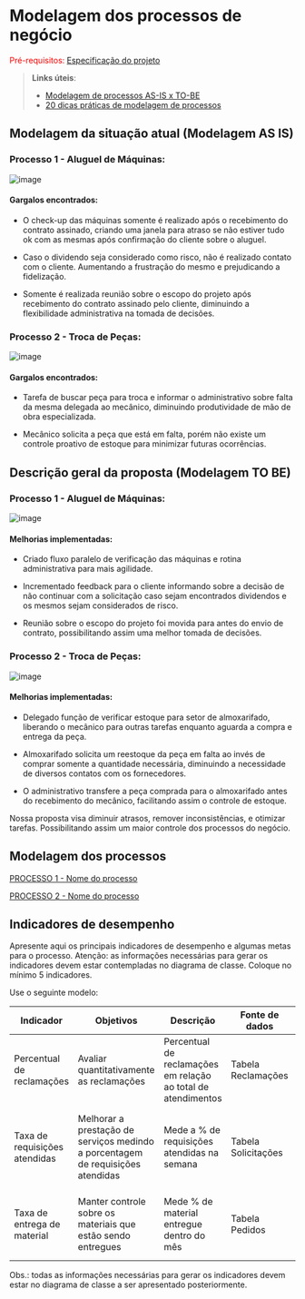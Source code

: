 # Modelagem dos processos de negócio

<span style="color:red">Pré-requisitos: <a href="02-Especificacao.md"> Especificação do projeto</a></span>

> **Links úteis**:
> - [Modelagem de processos AS-IS x TO-BE](https://dheka.com.br/modelagem-as-is-to-be/)
> - [20 dicas práticas de modelagem de processos](https://dheka.com.br/20-dicas-praticas-de-modelagem-de-processos/)

## Modelagem da situação atual (Modelagem AS IS)

### Processo 1 - Aluguel de Máquinas:

![image](https://github.com/user-attachments/assets/97971174-d859-4a5d-b74b-2c3707f25dfa)

#### Gargalos encontrados:

- O check-up das máquinas somente é realizado após o recebimento do contrato assinado, criando uma janela para atraso se não estiver tudo ok com as mesmas após confirmação do cliente sobre o aluguel.

- Caso o dividendo seja considerado como risco, não é realizado contato com o cliente. Aumentando a frustração do mesmo e prejudicando a fidelização.

- Somente é realizada reunião sobre o escopo do projeto após recebimento do contrato assinado pelo cliente, diminuindo a flexibilidade administrativa na tomada de decisões.

### Processo 2 - Troca de Peças:

![image](https://github.com/user-attachments/assets/2510bc89-fc11-43f0-a34e-d36ddeea6c9b)

#### Gargalos encontrados:

- Tarefa de buscar peça para troca e informar o administrativo sobre falta da mesma delegada ao mecânico, diminuindo produtividade de mão de obra especializada.

- Mecânico solicita a peça que está em falta, porém não existe um controle proativo de estoque para minimizar futuras ocorrências.

## Descrição geral da proposta (Modelagem TO BE)

### Processo 1 - Aluguel de Máquinas:

![image](https://github.com/user-attachments/assets/c60a333b-daa3-4c52-bddd-6ceb971814bc)

#### Melhorias implementadas:

- Criado fluxo paralelo de verificação das máquinas e rotina administrativa para mais agilidade.

- Incrementado feedback para o cliente informando sobre a decisão de não continuar com a solicitação caso sejam encontrados dividendos e os mesmos sejam considerados de risco.

- Reunião sobre o escopo do projeto foi movida para antes do envio de contrato, possibilitando assim uma melhor tomada de decisões.

### Processo 2 - Troca de Peças:

![image](https://github.com/user-attachments/assets/78e310ab-99cd-4f25-8f89-123b51d30a00)

#### Melhorias implementadas:

- Delegado função de verificar estoque para setor de almoxarifado, liberando o mecânico para outras tarefas enquanto aguarda a compra e entrega da peça.

- Almoxarifado solicita um reestoque da peça em falta ao invés de comprar somente a quantidade necessária, diminuindo a necessidade de diversos contatos com os fornecedores.

- O administrativo transfere a peça comprada para o almoxarifado antes do recebimento do mecânico, facilitando assim o controle de estoque.

Nossa proposta visa diminuir atrasos, remover inconsistências, e otimizar tarefas. Possibilitando assim um maior controle dos processos do negócio.

## Modelagem dos processos

[PROCESSO 1 - Nome do processo](./processes/processo-1-nome-do-processo.md "Detalhamento do processo 1.")

[PROCESSO 2 - Nome do processo](./processes/processo-2-nome-do-processo.md "Detalhamento do processo 2.")

## Indicadores de desempenho

Apresente aqui os principais indicadores de desempenho e algumas metas para o processo. Atenção: as informações necessárias para gerar os indicadores devem estar contempladas no diagrama de classe. Coloque no mínimo 5 indicadores.

Use o seguinte modelo:

| **Indicador** | **Objetivos** | **Descrição** | **Fonte de dados** | **Fórmula de cálculo** |
| ---           | ---           | ---           | ---             | ---             |
| Percentual de reclamações | Avaliar quantitativamente as reclamações | Percentual de reclamações em relação ao total de atendimentos | Tabela Reclamações | número total de reclamações / número total de atendimentos |
| Taxa de requisições atendidas | Melhorar a prestação de serviços medindo a porcentagem de requisições atendidas| Mede a % de requisições atendidas na semana | Tabela Solicitações | (número de requisições atendidas / número total de requisições) * 100 |
| Taxa de entrega de material | Manter controle sobre os materiais que estão sendo entregues | Mede % de material entregue dentro do mês | Tabela Pedidos | (número de pedidos entregues / número total de pedidos) * 100 |


Obs.: todas as informações necessárias para gerar os indicadores devem estar no diagrama de classe a ser apresentado posteriormente.
